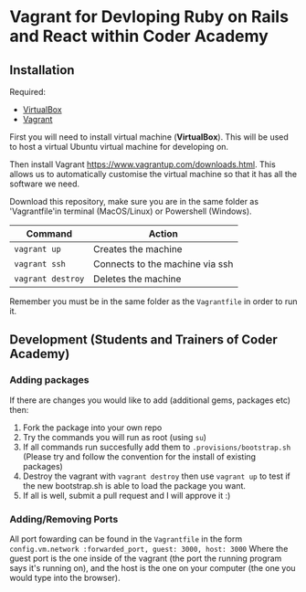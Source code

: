 # Vagrant for Devloping Ruby on Rails and React within Coder Academy

## Installation

Required:
- [VirtualBox](https://www.virtualbox.org/wiki/Downloads) 
- [Vagrant](https://www.vagrantup.com/downloads.html.)

First you will need to install virtual machine (**VirtualBox**).  This will be used to host a virtual Ubuntu virtual machine for developing on.

Then install Vagrant https://www.vagrantup.com/downloads.html. This allows us to automatically customise the virtual machine so that it has all the software we need.

Download this repository, make sure you are in the same folder as 'Vagrantfile'in terminal (MacOS/Linux) or Powershell (Windows).

| Command             | Action                            |
| ------------------- | --------------------------------- |
| `vagrant up`        | Creates the machine               |
| `vagrant ssh`       | Connects to the machine via ssh   |
| `vagrant destroy`   | Deletes the machine               |

Remember you must be in the same folder as the `Vagrantfile` in order to run it.

## Development (Students and Trainers of Coder Academy)

### Adding packages

If there are changes you would like to add (additional gems, packages etc) then:
1. Fork the package into your own repo
2. Try the commands you will run as root (using `su`)
3. If all commands run succesfully add them to `.provisions/bootstrap.sh` (Please try and follow the convention for the install of existing packages)
4. Destroy the vagrant with `vagrant destroy` then use `vagrant up` to test if the new bootstrap.sh is able to load the package you want.
5. If all is well, submit a pull request and I will approve it :)

### Adding/Removing Ports

All port fowarding can be found in the `Vagrantfile` in the form
`config.vm.network :forwarded_port, guest: 3000, host: 3000`
Where the guest port is the one inside of the vagrant (the port the running program says it's running on), and the host is the one on your computer (the one you would type into the browser).

